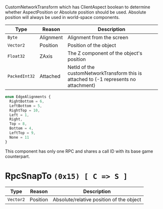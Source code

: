 CustomNetworkTransform which has ClientAspect boolean to determine whether AspectPosition or Absolute position should be used. Absolute position will always be used in world-space components.

|Type|Reason|Description|
|-|-|-|
|`Byte`|Alignment|Alignment from the screen|
|`Vector2`|Position|Position of the object|
|`Float32`|ZAxis|The Z component of the object's position|
|`PackedInt32`|Attached|NetId of the customNetworkTransform this is attached to (-1 represents no attachment)| 

```ts
enum EdgeAlignments {
  RightBottom = 6,
  LeftBottom = 5,
  RightTop = 10,
  Left = 1,
  Right,
  Top = 8,
  Bottom = 4,
  LeftTop = 9,
  None = 11
}
```

This component has only one RPC and shares a call ID with its base game counterpart.

# RpcSnapTo `(0x15) [ C => S ]`
|Type|Reason|Description
|-|-|-|
|`Vector2`|Position|Absolute/relative position of the object
